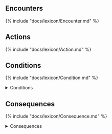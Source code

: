 ## Encounters

{% include "docs/lexicon/Encounter.md" %}

## Actions

{% include "docs/lexicon/Action.md" %}

## Conditions

{% include "docs/lexicon/Condition.md" %}

<details>
    <summary>Conditions</summary>
    <ul>
        <li>{% item "Blinded" %}</li>
        <li>{% item "Distracted" %}</li>
        <li>{% item "Distraught" %}</li>
        <li>{% item "Immobilized" %}</li>
        <li>{% item "Incapacitated" %}</li>
        <li>{% item "Off_Guard" %}</li>
        <li>{% item "Prone" %}</li>
        <li>{% item "Silenced" %}</li>
        <li>{% item "Unconscious" %}</li>
    </ul>
</details>

## Consequences

{% include "docs/lexicon/Consequence.md" %}

<details>
    <summary>Consequences</summary>
    <ul>
        <li>{% item "Consequence/Exhaustion" %}</li>
        <li>{% item "Consequence/Poisoned" %}</li>
        <li>{% item "Consequence/Death" %}</li>
    </ul>
</details>
